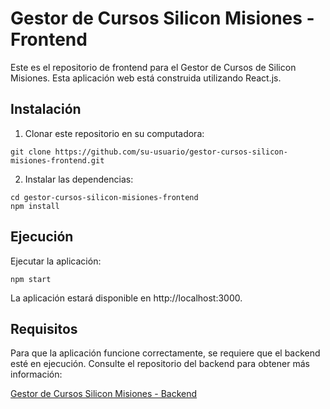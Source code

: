 # Gestor de Cursos Silicon Misiones - Frontend

Este es el repositorio de frontend para el Gestor de Cursos de Silicon Misiones. Esta aplicación web está construida utilizando React.js.

## Instalación

1. Clonar este repositorio en su computadora:

```
git clone https://github.com/su-usuario/gestor-cursos-silicon-misiones-frontend.git
```

2. Instalar las dependencias:

```
cd gestor-cursos-silicon-misiones-frontend
npm install
```

## Ejecución

Ejecutar la aplicación:

```
npm start
```

La aplicación estará disponible en http://localhost:3000.

## Requisitos

Para que la aplicación funcione correctamente, se requiere que el backend esté en ejecución. Consulte el repositorio del backend para obtener más información:

[Gestor de Cursos Silicon Misiones - Backend](https://github.com/su-usuario/gestor-cursos-silicon-misiones-backend)
